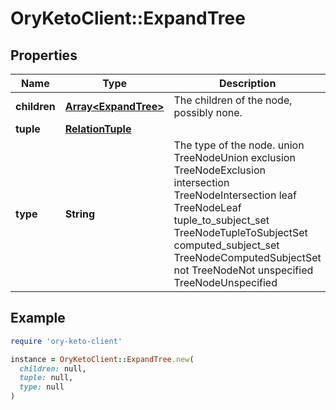 # OryKetoClient::ExpandTree

## Properties

| Name | Type | Description | Notes |
| ---- | ---- | ----------- | ----- |
| **children** | [**Array&lt;ExpandTree&gt;**](ExpandTree.md) | The children of the node, possibly none. | [optional] |
| **tuple** | [**RelationTuple**](RelationTuple.md) |  | [optional] |
| **type** | **String** | The type of the node. union TreeNodeUnion exclusion TreeNodeExclusion intersection TreeNodeIntersection leaf TreeNodeLeaf tuple_to_subject_set TreeNodeTupleToSubjectSet computed_subject_set TreeNodeComputedSubjectSet not TreeNodeNot unspecified TreeNodeUnspecified |  |

## Example

```ruby
require 'ory-keto-client'

instance = OryKetoClient::ExpandTree.new(
  children: null,
  tuple: null,
  type: null
)
```

